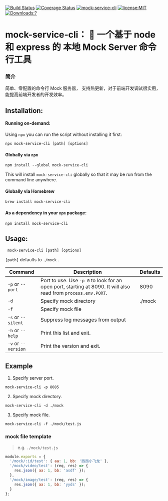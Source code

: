[![Build Status](https://travis-ci.org/chandq/mock-service-cli.svg?branch=master)](https://travis-ci.org/chandq/mock-service-cli)
[![Coverage Status](https://coveralls.io/repos/github/chandq/mock-service-cli/badge.svg?branch=master)](https://coveralls.io/github/chandq/mock-service-cli?branch=master)
[![mock-service-cli](https://img.shields.io/npm/v/mock-service-cli.svg)](https://www.npmjs.com/package/mock-service-cli)
[![license:MIT](https://img.shields.io/npm/l/vue.svg?sanitize=true)](https://www.npmjs.com/package/mock-service-cli#license)
[![Downloads:?](https://img.shields.io/npm/dm/mock-service-cli.svg?sanitize=true)](https://npmcharts.com/compare/mock-service-cli?minimal=true)

# mock-service-cli： 🦅 一个基于 node 和 express 的 本地 Mock Server 命令行工具

### 简介

简单、零配置的命令行 Mock 服务器， 支持热更新，对于前端开发调试很实用，能提高前端开发者的开发效率。

## Installation:

#### Running on-demand:

Using `npx` you can run the script without installing it first:

    npx mock-service-cli [path] [options]

#### Globally via `npm`

    npm install --global mock-service-cli

This will install `mock-service-cli` globally so that it may be run from the command line anywhere.

#### Globally via Homebrew

    brew install mock-service-cli

#### As a dependency in your `npm` package:

    npm install mock-service-cli

## Usage:

     mock-service-cli [path] [options]

`[path]` defaults to `./mock` .

| Command             | Description                                                                                                    | Defaults |
| ------------------- | -------------------------------------------------------------------------------------------------------------- | -------- |
| `-p` or `--port`    | Port to use. Use `-p 0` to look for an open port, starting at 8090. It will also read from `process.env.PORT`. | 8090     |
| `-d`                | Specify mock directory                                                                                         | ./mock   |
| `-f`                | Specify mock file                                                                                              |          |
| `-s` or `--silent`  | Suppress log messages from output                                                                              |          |
| `-h` or `--help`    | Print this list and exit.                                                                                      |          |
| `-v` or `--version` | Print the version and exit.                                                                                    |          |

## Example

1. Specify server port.

`mock-service-cli -p 8085`

2. Specify mock directory.

`mock-service-cli -d ./mock`

3. Specify mock file.

`mock-service-cli -f ./mock/test.js`

### mock file template

> e.g. `./mock/test.js`

```javascript
module.exports = {
  '/mock/:id/test': { aa: 1, bb: '西西小飞龙' },
  '/mock/video/test': (req, res) => {
    res.json({ aa: 1, bb: 'asdf' });
  },
  '/mock/image/test': (req, res) => {
    res.json({ aa: 1, bb: 'yyds' });
  }
};
```
